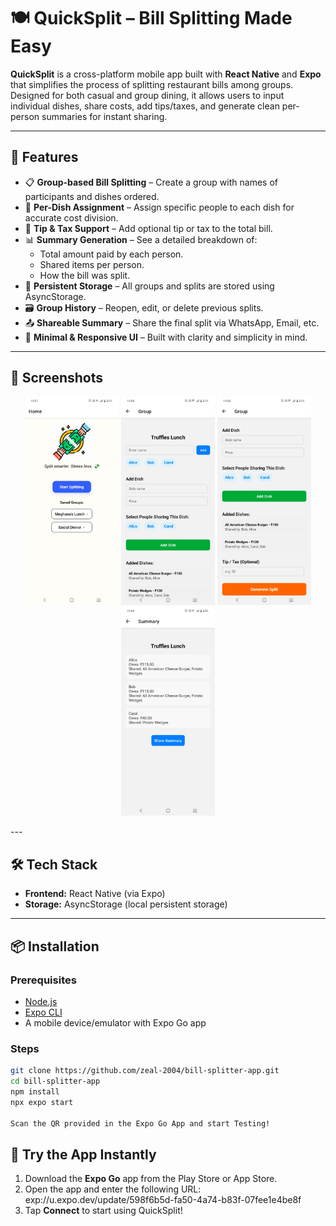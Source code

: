 # 🍽️ QuickSplit – Bill Splitting Made Easy

**QuickSplit** is a cross-platform mobile app built with **React Native** and **Expo** that simplifies the process of splitting restaurant bills among groups. Designed for both casual and group dining, it allows users to input individual dishes, share costs, add tips/taxes, and generate clean per-person summaries for instant sharing.

---

## 🚀 Features

- 📋 **Group-based Bill Splitting** – Create a group with names of participants and dishes ordered.
- 🍝 **Per-Dish Assignment** – Assign specific people to each dish for accurate cost division.
- 🧾 **Tip & Tax Support** – Add optional tip or tax to the total bill.
- 📊 **Summary Generation** – See a detailed breakdown of:
  - Total amount paid by each person.
  - Shared items per person.
  - How the bill was split.
- 💾 **Persistent Storage** – All groups and splits are stored using AsyncStorage.
- 🗃️ **Group History** – Reopen, edit, or delete previous splits.
- 📤 **Shareable Summary** – Share the final split via WhatsApp, Email, etc.
- 🎨 **Minimal & Responsive UI** – Built with clarity and simplicity in mind.

---

## 📸 Screenshots

<p align="center">
  <img src="./screenshots/HomeScreen.png" alt="Home Screen" width="150"/>
  <img src="./screenshots/GroupScreen_1.png" alt="Group Screen - 1" width="150"/>
  <img src="./screenshots/GroupScreen_2.png" alt="Group Screen - 2" width="150"/>
  <img src="./screenshots/SummaryScreen.png" alt="Summary Screen" width="150"/>
</p>
---

## 🛠️ Tech Stack

- **Frontend:** React Native (via Expo)
- **Storage:** AsyncStorage (local persistent storage)

---

## 📦 Installation

### Prerequisites

- [Node.js](https://nodejs.org/)
- [Expo CLI](https://docs.expo.dev/get-started/installation/)
- A mobile device/emulator with Expo Go app

### Steps

```bash
git clone https://github.com/zeal-2004/bill-splitter-app.git
cd bill-splitter-app
npm install
npx expo start

Scan the QR provided in the Expo Go App and start Testing!
```

## 📱 Try the App Instantly

1. Download the **Expo Go** app from the Play Store or App Store.
2. Open the app and enter the following URL: exp://u.expo.dev/update/598f6b5d-fa50-4a74-b83f-07fee1e4be8f
3. Tap **Connect** to start using QuickSplit!
